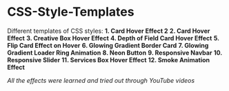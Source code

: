 # CSS-Style-Templates

Different templates of CSS styles:
**1. Card Hover Effect 2**
**2. Card Hover Effect**
**3. Creative Box Hover Effect**
**4. Depth of Field Card Hover Effect**
**5. Flip Card Effect on Hover**
**6. Glowing Gradient Border Card**
**7. Glowing Gradient Loader Ring Animation**
**8. Neon Button**
**9. Responsive Navbar**
**10. Responsive Slider**
**11. Services Box Hover Effect**
**12. Smoke Animation Effect**

*All the effects were learned and tried out through YouTube videos*
